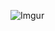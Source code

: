 
![Imgur](https://lh3.googleusercontent.com/laLci1vv1MQblKeor41erQ4ptV-zd-9gll5KTcuGL5PK33JmcKRnaMFgVPHJLnLEL4XciWsTIM9KgPzYRSn4QxyDnceCzpB6Vz87vpDzDjhVsq043PBpi9PsKd7mus4l4bQvYBRXwsEi0T5n5Py_RforVLAwmvi76-aFTdiIzo_8KNSEOBe23Y-r5eELnHdCh_K2b2-nuXgbAFgUJbWQ14YK0MT9XwiggH52wxyBQQYH9drif0vF4ckshg1b9WfriTdDzG5Jy_fzVhtDGbdyGFm3l3BOZjlK9EvdPnIE6W5k_BqmQQLoM5dusxL0wal5r9YWu4dyDQUizGBfdil-o-fj9dbMc3OQmzVQmOFalRejWCUBGk_dWwyFcWJFLdTIljuOYxh6TaCa85DvBsE04Njif6iZQKspb44yz07du1UM3aiso5ucClC2MrWoDNr7vgRM5TekYFlyTzjHOpGCRzqAxKWoeAhuy9LQaP-MySTUXJvh0VjalsirZ7paKJlP3xd03tj0LUPVzDiz4Iw6fwGEfuvAI-o59o4Krrw8E_kGLprHA7ckOx6QnwmIjfZ6nW0biurPs1_-Xb4KakXmJ43vNWUkm1o77sxmcrNlXT4CT0LKP8l2BQl2RHxTmJbgFne39ZjFaPth8X05xiVfTks=w1216-h783-no
)
